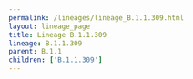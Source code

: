 ```yaml
---
permalink: /lineages/lineage_B.1.1.309.html
layout: lineage_page
title: Lineage B.1.1.309
lineage: B.1.1.309
parent: B.1.1
children: ['B.1.1.309']
---
```

